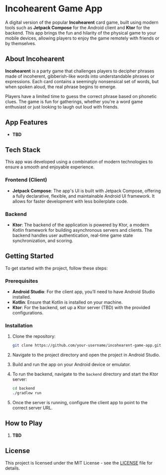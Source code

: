 # Incohearent Game App

A digital version of the popular **Incohearent** card game, built using modern tools such as **Jetpack Compose** for the Android client and **Ktor** for the backend. This app brings the fun and hilarity of the physical game to your mobile devices, allowing players to enjoy the game remotely with friends or by themselves.

## About Incohearent
**Incohearent** is a party game that challenges players to decipher phrases made of incoherent, gibberish-like words into understandable phrases or expressions. Each card contains a seemingly nonsensical set of words, but when spoken aloud, the real phrase begins to emerge.

Players have a limited time to guess the correct phrase based on phonetic clues. The game is fun for gatherings, whether you're a word game enthusiast or just looking to laugh out loud with friends.

## App Features

- **TBD**

## Tech Stack

This app was developed using a combination of modern technologies to ensure a smooth and enjoyable experience.

### Frontend (Client)

- **Jetpack Compose**: The app's UI is built with Jetpack Compose, offering a fully declarative, flexible, and maintainable Android UI framework. It allows for faster development with less boilerplate code.
  
### Backend

- **Ktor**: The backend of the application is powered by Ktor, a modern Kotlin framework for building asynchronous servers and clients. The backend handles user authentication, real-time game state synchronization, and scoring.

## Getting Started

To get started with the project, follow these steps:

### Prerequisites

- **Android Studio**: For the client app, you’ll need to have Android Studio installed.
- **Kotlin**: Ensure that Kotlin is installed on your machine.
- **Ktor**: For the backend, set up a Ktor server (TBD) with the provided configurations.

### Installation

1. Clone the repository:

    ```bash
    git clone https://github.com/your-username/incohearent-game-app.git
    ```

2. Navigate to the project directory and open the project in Android Studio.

3. Build and run the app on your Android device or emulator.

4. To run the backend, navigate to the `backend` directory and start the Ktor server:

    ```bash
    cd backend
    ./gradlew run
    ```

5. Once the server is running, configure the client app to point to the correct server URL.

## How to Play

1. **TBD**

## License

This project is licensed under the MIT License - see the [LICENSE](LICENSE) file for details.
